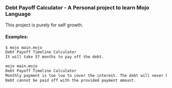 ### Debt Payoff Calculator - A Personal project to learn Mojo Language

This project is purely for self growth.


#### Examples:
```bash
$ mojo main.mojo 
Debt Payoff Timeline Calculator
It will take 57 months to pay off the debt.
```
```bash
mojo main.mojo 
Debt Payoff Timeline Calculator
Monthly payment is too low to cover the interest. The debt will never be paid off.
Debt cannot be paid off with the provided payment amount.
```